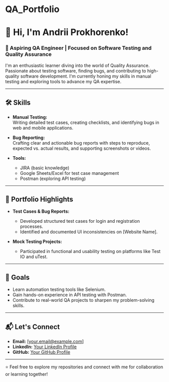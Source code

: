 # QA_Portfolio

# 👋 Hi, I'm Andrii Prokhorenko!  

### 🌟 Aspiring QA Engineer | Focused on Software Testing and Quality Assurance  

I'm an enthusiastic learner diving into the world of Quality Assurance. Passionate about testing software, finding bugs, and contributing to high-quality software development. I'm currently honing my skills in manual testing and exploring tools to advance my QA expertise.  

---

## 🛠️ Skills  
- **Manual Testing:**  
  Writing detailed test cases, creating checklists, and identifying bugs in web and mobile applications.  

- **Bug Reporting:**  
  Crafting clear and actionable bug reports with steps to reproduce, expected vs. actual results, and supporting screenshots or videos.  

- **Tools:**  
  - JIRA (basic knowledge)  
  - Google Sheets/Excel for test case management  
  - Postman (exploring API testing)  

---

## 📂 Portfolio Highlights  
- **Test Cases & Bug Reports:**  
  - Developed structured test cases for login and registration processes.  
  - Identified and documented UI inconsistencies on [Website Name].  

- **Mock Testing Projects:**  
  - Participated in functional and usability testing on platforms like Test IO and uTest.  

---

## 🎯 Goals  
- Learn automation testing tools like Selenium.  
- Gain hands-on experience in API testing with Postman.  
- Contribute to real-world QA projects to sharpen my problem-solving skills.  

---

## 📬 Let's Connect  
- **Email:** [your.email@example.com]  
- **LinkedIn:** [Your LinkedIn Profile](https://linkedin.com/in/yourprofile)  
- **GitHub:** [Your GitHub Profile](https://github.com/yourprofile)  

---

⭐ Feel free to explore my repositories and connect with me for collaboration or learning together!  
